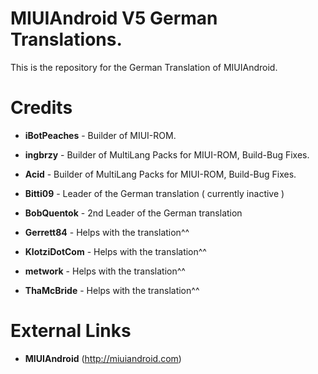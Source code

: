 MIUIAndroid V5 German Translations.
=================
This is the repository for the German Translation of MIUIAndroid.

Credits
=================
* **iBotPeaches**  - Builder of MIUI-ROM.

* **ingbrzy** - Builder of MultiLang Packs for MIUI-ROM, Build-Bug Fixes.
 
* **Acid** - Builder of MultiLang Packs for MIUI-ROM, Build-Bug Fixes.

* **Bitti09** - Leader of  the German translation ( currently inactive )

* **BobQuentok** - 2nd Leader of  the German translation

* **Gerrett84** - Helps with the translation^^

* **KlotziDotCom** - Helps with the translation^^

* **metwork** - Helps with the translation^^

* **ThaMcBride** - Helps with the translation^^

External Links
=================
* **MIUIAndroid** (http://miuiandroid.com)
